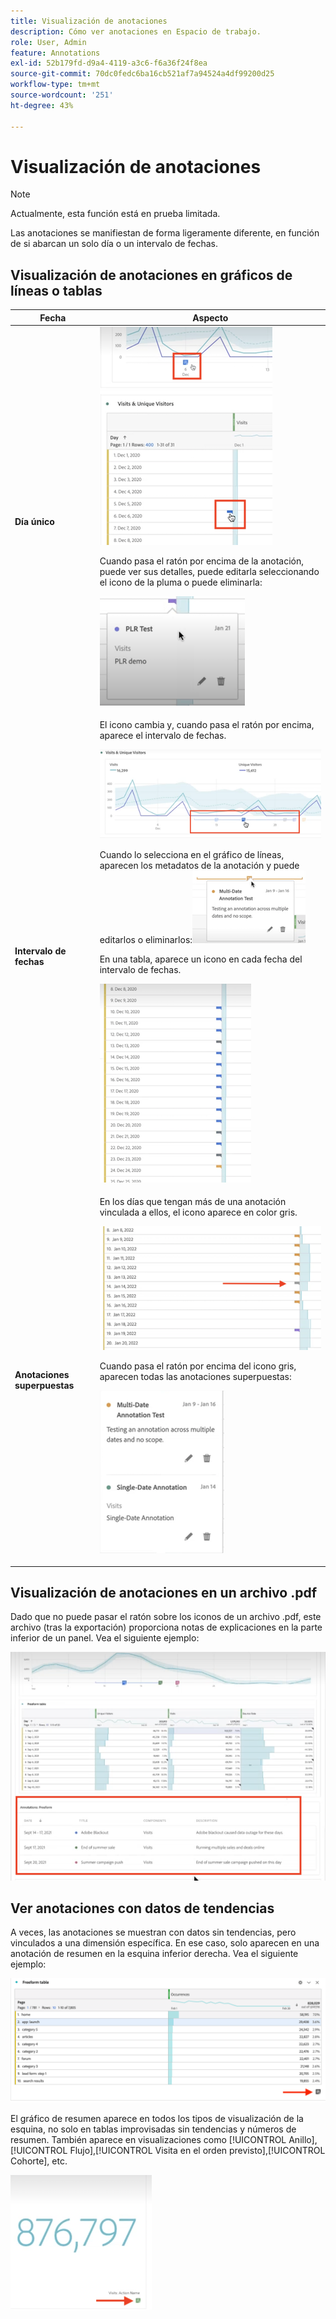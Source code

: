 ```yaml
---
title: Visualización de anotaciones
description: Cómo ver anotaciones en Espacio de trabajo.
role: User, Admin
feature: Annotations
exl-id: 52b179fd-d9a4-4119-a3c6-f6a36f24f8ea
source-git-commit: 70dc0fedc6ba16cb521af7a94524a4df99200d25
workflow-type: tm+mt
source-wordcount: '251'
ht-degree: 43%

---
```


# Visualización de anotaciones

>[!NOTE]
>
>Actualmente, esta función está en prueba limitada.

Las anotaciones se manifiestan de forma ligeramente diferente, en función de si abarcan un solo día o un intervalo de fechas.

## Visualización de anotaciones en gráficos de líneas o tablas

| Fecha | Aspecto |
| --- | --- |
| **Día único** | ![](assets/single-day.png)<p>Cuando pasa el ratón por encima de la anotación, puede ver sus detalles, puede editarla seleccionando el icono de la pluma o puede eliminarla:<p> ![](assets/hover.png) |
| **Intervalo de fechas** | El icono cambia y, cuando pasa el ratón por encima, aparece el intervalo de fechas.<p>![](assets/multi-day.png)<p>Cuando lo selecciona en el gráfico de líneas, aparecen los metadatos de la anotación y puede editarlos o eliminarlos:![](assets/multi-hover.png)<p>En una tabla, aparece un icono en cada fecha del intervalo de fechas.<p>![](assets/multi-day-table.png) |
| **Anotaciones superpuestas** | En los días que tengan más de una anotación vinculada a ellos, el icono aparece en color gris.<p>![](assets/grey.png)<p>Cuando pasa el ratón por encima del icono gris, aparecen todas las anotaciones superpuestas:<p>![](assets/overlap.png) |

## Visualización de anotaciones en un archivo .pdf

Dado que no puede pasar el ratón sobre los iconos de un archivo .pdf, este archivo (tras la exportación) proporciona notas de explicaciones en la parte inferior de un panel. Vea el siguiente ejemplo:

![](assets/ann-pdf.png)

## Ver anotaciones con datos de tendencias

A veces, las anotaciones se muestran con datos sin tendencias, pero vinculados a una dimensión específica. En ese caso, solo aparecen en una anotación de resumen en la esquina inferior derecha. Vea el siguiente ejemplo:

![](assets/non-date.png)

El gráfico de resumen aparece en todos los tipos de visualización de la esquina, no solo en tablas improvisadas sin tendencias y números de resumen. También aparece en visualizaciones como [!UICONTROL Anillo], [!UICONTROL Flujo],[!UICONTROL Visita en el orden previsto],[!UICONTROL Cohorte], etc.

![](assets/ann-summary.png)
